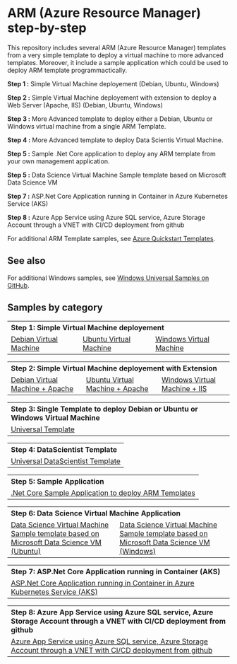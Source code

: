 # ARM (Azure Resource Manager) step-by-step
This repository includes several ARM (Azure Resource Manager) templates from a very simple template to deploy a virtual machine to more advanced templates.
Moreover, it include a sample application which could be used to deploy ARM template programmactically.

**Step 1 :** Simple Virtual Machine deployement (Debian, Ubuntu, Windows)

**Step 2 :** Simple Virtual Machine deployement with extension to deploy a Web Server (Apache, IIS) (Debian, Ubuntu, Windows)

**Step 3 :** More Advanced template to deploy either a Debian, Ubuntu or Windows virtual machine from a single ARM Template.

**Step 4 :** More Advanced template to deploy Data Scientis Virtual Machine.

**Step 5 :** Sample .Net Core application to deploy any ARM template from your own management application.

**Step 5 :** Data Science Virtual Machine Sample template based on Microsoft Data Science VM

**Step 7 :** ASP.Net Core Application running in Container in Azure Kubernetes Service (AKS)

**Step 8 :** Azure App Service using Azure SQL service, Azure Storage Account through a VNET with CI/CD deployment from github
  

For additional ARM Template samples, see [Azure Quickstart Templates](https://github.com/Azure/azure-quickstart-templates/). 

## See also

For additional Windows samples, see [Windows Universal Samples on GitHub](https://github.com/Microsoft/Windows-universal-samples/). 

## Samples by category

<table>
 <tr>
  <th colspan="3" align="left">Step 1: Simple Virtual Machine deployement</th>
 </tr>
 <tr>
  <td><a href="Step_1_SingleVMTemplates/101-vm-simple-debian">Debian Virtual Machine</a></td>
  <td><a href="Step_1_SingleVMTemplates/101-vm-simple-ubuntu">Ubuntu Virtual Machine</a></td>
  <td><a href="Step_1_SingleVMTemplates/101-vm-simple-windows">Windows Virtual Machine</a></td>
   </tr>
</table>


<table>
 <tr>
  <th colspan="3" align="left">Step 2: Simple Virtual Machine deployement with Extension</th>
 </tr>
 <tr>
  <td><a href="Step_2_SingleVMWithExtensionTemplates/101-vm-simple-debian-extension">Debian Virtual Machine + Apache</a></td>
  <td><a href="Step_2_SingleVMWithExtensionTemplates/101-vm-simple-ubuntu-extension">Ubuntu Virtual Machine + Apache</a></td>
  <td><a href="Step_2_SingleVMWithExtensionTemplates/101-vm-simple-windows-extension">Windows Virtual Machine + IIS</a></td>
   </tr>
</table>

<table>
 <tr>
  <th colspan="3" align="left">Step 3: Single Template to deploy Debian or Ubuntu or Windows Virtual Machine</th>
 </tr>
 <tr>
  <td><a href="Step_3_SingleVMUniversalTemplate/101-vm-simple-universal">Universal Template</a></td>
   </tr>
</table>


<table>
 <tr>
  <th colspan="3" align="left">Step 4: DataScientist  Template</th>
 </tr>
 <tr>
  <td><a href="Step_4_DataScientistTemplates/101-vm-simple-universal-datascientist">Universal DataScientist Template</a></td>
   </tr>
</table>


<table>
 <tr>
  <th colspan="3" align="left">Step 5: Sample Application</th>
 </tr>
 <tr>
  <td><a href="Step_5_ARMTemplateApps/cs/DeployARMTemplate">.Net Core Sample Application to deploy ARM Templates</a></td>
   </tr>
</table>


<table>
 <tr>
  <th colspan="3" align="left">Step 6: Data Science Virtual Machine  Application</th>
 </tr>
 <tr>
  <td><a href="Step_6_DataScienceVMTemplate/101-vm-data-science-ubuntu">Data Science Virtual Machine Sample template based on Microsoft Data Science VM (Ubuntu)</a></td>
    <td><a href="Step_6_DataScienceVMTemplate/101-vm-data-science-windows">Data Science Virtual Machine Sample template based on Microsoft Data Science VM (Windows)</a></td>
   </tr>
</table>



<table>
 <tr>
  <th colspan="3" align="left">Step 7: ASP.Net Core Application running in Container (AKS)</th>
 </tr>
 <tr>
  <td><a href="Step_7_ASPDotNetCoreContainer/">ASP.Net Core Application running in Container in Azure Kubernetes Service (AKS)</a></td>
   </tr>
</table>


<table>
 <tr>
  <th colspan="3" align="left">Step 8: Azure App Service using Azure SQL service, Azure Storage Account through a VNET with CI/CD deployment from github</th>
 </tr>
 <tr>
  <td><a href="Step_8_WebSqlServiceCICDTemplate/201-web-sql-vnet-github-cicd/"> Azure App Service using Azure SQL service, Azure Storage Account through a VNET with CI/CD deployment from github</a></td>
   </tr>
</table>

